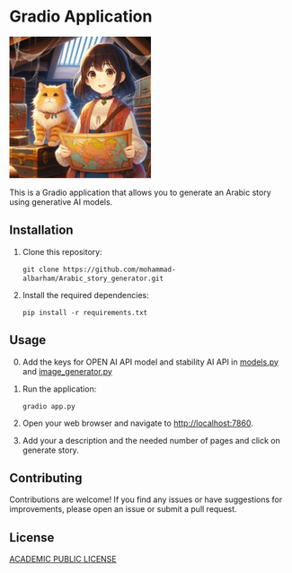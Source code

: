 # Gradio Application

<img src="image_logo.png" style="width:50%; height:auto;">


This is a Gradio application that allows you to generate an Arabic story using generative AI models.

## Installation

1. Clone this repository:

    ```shell
    git clone https://github.com/mohammad-albarham/Arabic_story_generator.git
    ```

2. Install the required dependencies:

    ```shell
    pip install -r requirements.txt
    ```

## Usage

0. Add the keys for OPEN AI API model and stability AI API in [models.py](https://github.com/mohammad-albarham/Arabic_story_generator/blob/3702d6cad85fe38ff5944d7f99f43a37d7dec151/llm_models.py#L16) and [image_generator.py](https://github.com/mohammad-albarham/Arabic_story_generator/blob/3702d6cad85fe38ff5944d7f99f43a37d7dec151/image_generator.py#L22)
1. Run the application:

    ```shell
    gradio app.py
    ```

2. Open your web browser and navigate to [http://localhost:7860](http://localhost:7860).

3. Add your a description and the needed number of pages and click on generate story.

## Contributing

Contributions are welcome! If you find any issues or have suggestions for improvements, please open an issue or submit a pull request.

## License

[ACADEMIC PUBLIC LICENSE](https://github.com/mohammad-albarham/Arabic_story_generator/tree/main?tab=License-1-ov-file)
